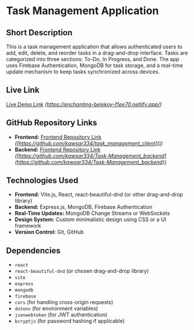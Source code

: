 # Task Management Application

## Short Description
This is a task management application that allows authenticated users to add, edit, delete, and reorder tasks in a drag-and-drop interface. Tasks are categorized into three sections: To-Do, In Progress, and Done. The app uses Firebase Authentication, MongoDB for task storage, and a real-time update mechanism to keep tasks synchronized across devices.

## Live Link
[Live Demo Link](#) _(https://enchanting-belekoy-f1ee70.netlify.app/)_

## GitHub Repository Links
- **Frontend:** [Frontend Repository Link](#) _([https://github.com/kawsar334/task_management_client]())_
- **Backend:** [Frontend Repository Link](#) _([https://github.com/kawsar334/Task-Management_backend](https://github.com/kawsar334/Task-Management_backend))_


## Technologies Used
- **Frontend:** Vite.js, React, react-beautiful-dnd (or other drag-and-drop library)
- **Backend:** Express.js, MongoDB, Firebase Authentication
- **Real-Time Updates:** MongoDB Change Streams or WebSockets
- **Design System:** Custom minimalistic design using CSS or a UI framework
- **Version Control:** Git, GitHub

## Dependencies
- `react`
- `react-beautiful-dnd` (or chosen drag-and-drop library)
- `vite`
- `express`
- `mongodb`
- `firebase`
- `cors` (for handling cross-origin requests)
- `dotenv` (for environment variables)
- `jsonwebtoken` (for JWT authentication)
- `bcryptjs` (for password hashing if applicable)

